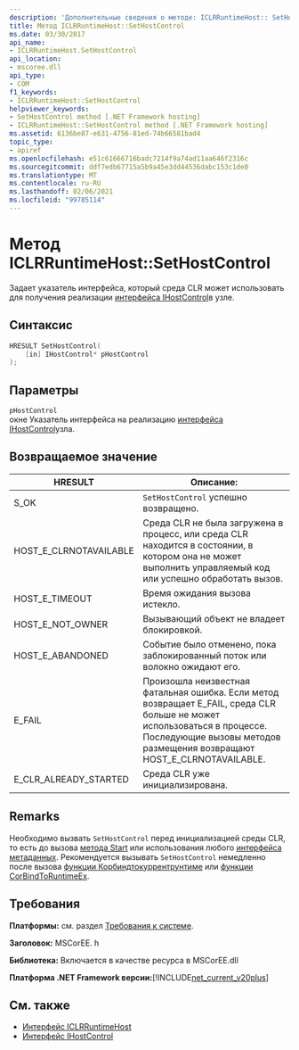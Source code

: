 ```yaml
---
description: 'Дополнительные сведения о методе: ICLRRuntimeHost:: SetHostControl'
title: Метод ICLRRuntimeHost::SetHostControl
ms.date: 03/30/2017
api_name:
- ICLRRuntimeHost.SetHostControl
api_location:
- mscoree.dll
api_type:
- COM
f1_keywords:
- ICLRRuntimeHost::SetHostControl
helpviewer_keywords:
- SetHostControl method [.NET Framework hosting]
- ICLRRuntimeHost::SetHostControl method [.NET Framework hosting]
ms.assetid: 6136be87-e631-4756-81ed-74b66581bad4
topic_type:
- apiref
ms.openlocfilehash: e51c61666716badc7214f9a74ad11aa646f2316c
ms.sourcegitcommit: ddf7edb67715a5b9a45e3dd44536dabc153c1de0
ms.translationtype: MT
ms.contentlocale: ru-RU
ms.lasthandoff: 02/06/2021
ms.locfileid: "99785114"
---
```

# <a name="iclrruntimehostsethostcontrol-method"></a>Метод ICLRRuntimeHost::SetHostControl

Задает указатель интерфейса, который среда CLR может использовать для получения реализации [интерфейса IHostControl](ihostcontrol-interface.md)в узле.  
  
## <a name="syntax"></a>Синтаксис  
  
```cpp  
HRESULT SetHostControl(  
    [in] IHostControl* pHostControl  
);  
```  
  
## <a name="parameters"></a>Параметры  

 `pHostControl`  
 окне Указатель интерфейса на реализацию [интерфейса IHostControl](ihostcontrol-interface.md)узла.  
  
## <a name="return-value"></a>Возвращаемое значение  
  
|HRESULT|Описание:|  
|-------------|-----------------|  
|S_OK|`SetHostControl` успешно возвращено.|  
|HOST_E_CLRNOTAVAILABLE|Среда CLR не была загружена в процесс, или среда CLR находится в состоянии, в котором она не может выполнить управляемый код или успешно обработать вызов.|  
|HOST_E_TIMEOUT|Время ожидания вызова истекло.|  
|HOST_E_NOT_OWNER|Вызывающий объект не владеет блокировкой.|  
|HOST_E_ABANDONED|Событие было отменено, пока заблокированный поток или волокно ожидают его.|  
|E_FAIL|Произошла неизвестная фатальная ошибка. Если метод возвращает E_FAIL, среда CLR больше не может использоваться в процессе. Последующие вызовы методов размещения возвращают HOST_E_CLRNOTAVAILABLE.|  
|E_CLR_ALREADY_STARTED|Среда CLR уже инициализирована.|  
  
## <a name="remarks"></a>Remarks  

 Необходимо вызвать `SetHostControl` перед инициализацией среды CLR, то есть до вызова [метода Start](iclrruntimehost-start-method.md) или использования любого [интерфейса метаданных](../metadata/metadata-interfaces.md). Рекомендуется вызывать `SetHostControl` немедленно после вызова [функции Корбиндтокуррентрунтиме](corbindtocurrentruntime-function.md) или [функции CorBindToRuntimeEx](corbindtoruntimeex-function.md).  
  
## <a name="requirements"></a>Требования  

 **Платформы:** см. раздел [Требования к системе](../../get-started/system-requirements.md).  
  
 **Заголовок:** MSCorEE. h  
  
 **Библиотека:** Включается в качестве ресурса в MSCorEE.dll  
  
 **Платформа .NET Framework версии:**[!INCLUDE[net_current_v20plus](../../../../includes/net-current-v20plus-md.md)]  
  
## <a name="see-also"></a>См. также

- [Интерфейс ICLRRuntimeHost](iclrruntimehost-interface.md)
- [Интерфейс IHostControl](ihostcontrol-interface.md)
